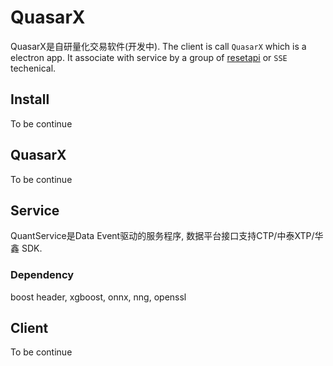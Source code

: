 # QuasarX

QuasarX是自研量化交易软件(开发中).
The client is call `QuasarX` which is a electron app. It associate with service by  a group of [resetapi](doc/restapi.yaml) or `SSE` techenical.

## Install
To be continue  
## QuasarX
To be continue  

## Service  
QuantService是Data Event驱动的服务程序, 数据平台接口支持CTP/中泰XTP/华鑫 SDK.  
### Dependency
boost header, xgboost, onnx, nng, openssl 

## Client  
To be continue  

